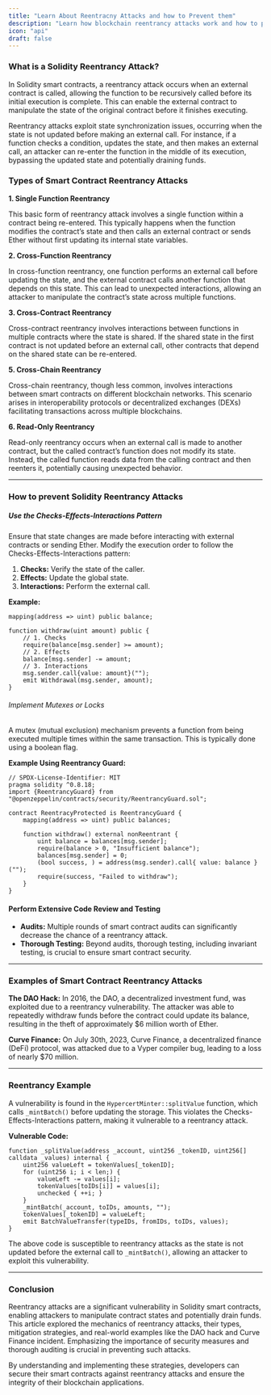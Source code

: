 ```yaml
---
title: "Learn About Reentracny Attacks and how to Prevent them"
description: "Learn how blockchain reentrancy attacks work and how to protect your smart contracts from them."
icon: "api"
draft: false
---
```


### What is a Solidity Reentrancy Attack?

In Solidity smart contracts, a reentrancy attack occurs when an external contract is called, allowing the function to be recursively called before its initial execution is complete. This can enable the external contract to manipulate the state of the original contract before it finishes executing.

Reentrancy attacks exploit state synchronization issues, occurring when the state is not updated before making an external call. For instance, if a function checks a condition, updates the state, and then makes an external call, an attacker can re-enter the function in the middle of its execution, bypassing the updated state and potentially draining funds.


### Types of Smart Contract Reentrancy Attacks

**1. Single Function Reentrancy**

This basic form of reentrancy attack involves a single function within a contract being re-entered. This typically happens when the function modifies the contract’s state and then calls an external contract or sends Ether without first updating its internal state variables.

**2. Cross-Function Reentrancy**

In cross-function reentrancy, one function performs an external call before updating the state, and the external contract calls another function that depends on this state. This can lead to unexpected interactions, allowing an attacker to manipulate the contract’s state across multiple functions.

**3. Cross-Contract Reentrancy**

Cross-contract reentrancy involves interactions between functions in multiple contracts where the state is shared. If the shared state in the first contract is not updated before an external call, other contracts that depend on the shared state can be re-entered.

**5. Cross-Chain Reentrancy**

Cross-chain reentrancy, though less common, involves interactions between smart contracts on different blockchain networks. This scenario arises in interoperability protocols or decentralized exchanges (DEXs) facilitating transactions across multiple blockchains.

**6. Read-Only Reentrancy**

Read-only reentrancy occurs when an external call is made to another contract, but the called contract’s function does not modify its state. Instead, the called function reads data from the calling contract and then reenters it, potentially causing unexpected behavior.

---

### How to prevent Solidity Reentrancy Attacks

##### Use the Checks-Effects-Interactions Pattern

Ensure that state changes are made before interacting with external contracts or sending Ether. Modify the execution order to follow the Checks-Effects-Interactions pattern:

1. **Checks:** Verify the state of the caller.
2. **Effects:** Update the global state.
3. **Interactions:** Perform the external call.

**Example:**

```solidity
mapping(address => uint) public balance;

function withdraw(uint amount) public {
    // 1. Checks
    require(balance[msg.sender] >= amount);
    // 2. Effects
    balance[msg.sender] -= amount;
    // 3. Interactions
    msg.sender.call{value: amount}("");
    emit Withdrawal(msg.sender, amount);
}
```

###### Implement Mutexes or Locks

A mutex (mutual exclusion) mechanism prevents a function from being executed multiple times within the same transaction. This is typically done using a boolean flag.

**Example Using Reentrancy Guard:**

```solidity
// SPDX-License-Identifier: MIT
pragma solidity ^0.8.18;
import {ReentrancyGuard} from "@openzeppelin/contracts/security/ReentrancyGuard.sol";

contract ReentracyProtected is ReentrancyGuard {
    mapping(address => uint) public balances;

    function withdraw() external nonReentrant {
        uint balance = balances[msg.sender];
        require(balance > 0, "Insufficient balance");
        balances[msg.sender] = 0;
        (bool success, ) = address(msg.sender).call{ value: balance }("");
        require(success, "Failed to withdraw");
    }
}
```

#### Perform Extensive Code Review and Testing

- **Audits:** Multiple rounds of smart contract audits can significantly decrease the chance of a reentrancy attack.
- **Thorough Testing:** Beyond audits, thorough testing, including invariant testing, is crucial to ensure smart contract security.

---

### Examples of Smart Contract Reentrancy Attacks

**The DAO Hack:** In 2016, the DAO, a decentralized investment fund, was exploited due to a reentrancy vulnerability. The attacker was able to repeatedly withdraw funds before the contract could update its balance, resulting in the theft of approximately $6 million worth of Ether.

**Curve Finance:** On July 30th, 2023, Curve Finance, a decentralized finance (DeFi) protocol, was attacked due to a Vyper compiler bug, leading to a loss of nearly $70 million.

---

### Reentrancy Example

A vulnerability is found in the `HypercertMinter::splitValue` function, which calls `_mintBatch()` before updating the storage. This violates the Checks-Effects-Interactions pattern, making it vulnerable to a reentrancy attack.

**Vulnerable Code:**

```solidity
function _splitValue(address _account, uint256 _tokenID, uint256[] calldata _values) internal {
    uint256 valueLeft = tokenValues[_tokenID];
    for (uint256 i; i < len;) {
        valueLeft -= values[i];
        tokenValues[toIDs[i]] = values[i];
        unchecked { ++i; }
    }
    _mintBatch(_account, toIDs, amounts, "");
    tokenValues[_tokenID] = valueLeft;
    emit BatchValueTransfer(typeIDs, fromIDs, toIDs, values);
}
```

The above code is susceptible to reentrancy attacks as the state is not updated before the external call to `_mintBatch()`, allowing an attacker to exploit this vulnerability.

---

### Conclusion

Reentrancy attacks are a significant vulnerability in Solidity smart contracts, enabling attackers to manipulate contract states and potentially drain funds. This article explored the mechanics of reentrancy attacks, their types, mitigation strategies, and real-world examples like the DAO hack and Curve Finance incident. Emphasizing the importance of security measures and thorough auditing is crucial in preventing such attacks.

By understanding and implementing these strategies, developers can secure their smart contracts against reentrancy attacks and ensure the integrity of their blockchain applications.